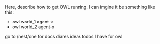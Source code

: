 Here, describe how to get OWL running.
I can imgine it be something like this:

- owl world_1 agent-x
- owl world_2 agent-x

go to /nest/one for docs diares ideas todos I have for owl
